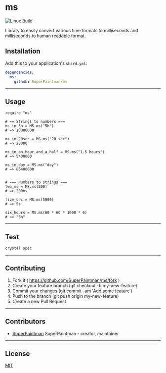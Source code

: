 # ms

[![Linux Build][travis-image]][travis-url]


Library to easily convert various time formats to milliseconds and
milliseconds to human readable format.


## Installation

Add this to your application's `shard.yml`:

```yaml
dependencies:
  ms:
    github: SuperPaintman/ms
```


--------------------------------------------------------------------------------

## Usage

```crystal
require "ms"

# == Strings to numbers ===
ms_in_5h = MS.ms("5h")
# => 18000000

ms_in_20sec = MS.ms("20 sec")
# => 20000

ms_in_an_hour_and_a_half = MS.ms("1.5 hours")
# => 5400000

ms_in_day = MS.ms("day")
# => 86400000


# === Numbers to strings ===
two_ms = MS.ms(200)
# => 200ms

five_sec = MS.ms(5000)
# => 5s

six_hours = MS.ms(60 * 60 * 1000 * 6)
# => "6h"
```


--------------------------------------------------------------------------------

## Test

```sh
crystal spec
```


--------------------------------------------------------------------------------

## Contributing

1. Fork it ( https://github.com/SuperPaintman/ms/fork )
2. Create your feature branch (git checkout -b my-new-feature)
3. Commit your changes (git commit -am 'Add some feature')
4. Push to the branch (git push origin my-new-feature)
5. Create a new Pull Request


--------------------------------------------------------------------------------

## Contributors

- [SuperPaintman](https://github.com/SuperPaintman) SuperPaintman - creator, maintainer


--------------------------------------------------------------------------------

## License

[MIT][license-url]


[license-url]: LICENSE
[travis-image]: https://img.shields.io/travis/SuperPaintman/ms/master.svg?label=linux
[travis-url]: https://travis-ci.org/SuperPaintman/ms


